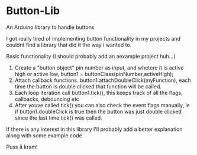 # Button-Lib
An Arduino library to handle buttons

I got really tired of implementing button functionality in my projects and couldnt find a library that did it the way i wanted to.

Basic functionality (I should probably add an aexample project huh...)
1. Create a "button object" pin number as input, and whetere it is active high or active low, button1 = buttonClass(pinNumber,activeHigh);
2. Attach callback functions. button1.attachDoubleClick(myFunction), each time the button is double clicked that function will be called. 
3. Each loop iteration call button1.tick(), this keeps track of all the flags, callbacks, debouncing etc
4. After youve called tick() you can also check the event flags manually, ie if button1.doubleClick is true then the button was just double clicked since the last time tick() was called.

If there is any interest in this library I'll probably add a better explanation along with some example code

Puss å kram!
